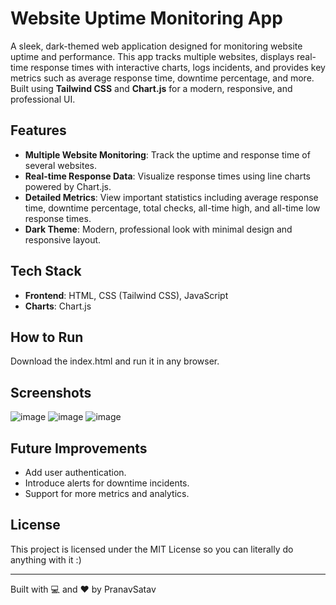 # Website Uptime Monitoring App

A sleek, dark-themed web application designed for monitoring website uptime and performance. This app tracks multiple websites, displays real-time response times with interactive charts, logs incidents, and provides key metrics such as average response time, downtime percentage, and more. Built using **Tailwind CSS** and **Chart.js** for a modern, responsive, and professional UI.

## Features

- **Multiple Website Monitoring**: Track the uptime and response time of several websites.
- **Real-time Response Data**: Visualize response times using line charts powered by Chart.js.
- **Detailed Metrics**: View important statistics including average response time, downtime percentage, total checks, all-time high, and all-time low response times.
- **Dark Theme**: Modern, professional look with minimal design and responsive layout.

## Tech Stack

- **Frontend**: HTML, CSS (Tailwind CSS), JavaScript
- **Charts**: Chart.js

## How to Run

Download the index.html and run it in any browser.

## Screenshots

![image](https://github.com/user-attachments/assets/2aaac2a8-f3d1-468c-9a25-38a28a559cec)
![image](https://github.com/user-attachments/assets/b3698277-9544-4481-b0d6-3c59b9a1f52e)
![image](https://github.com/user-attachments/assets/c0b59ceb-24b2-46c1-a152-5e5aa7be37c2)


## Future Improvements

- Add user authentication.
- Introduce alerts for downtime incidents.
- Support for more metrics and analytics.
  
## License

This project is licensed under the MIT License so you can literally do anything with it :)

---

Built with 💻 and ❤️ by PranavSatav
